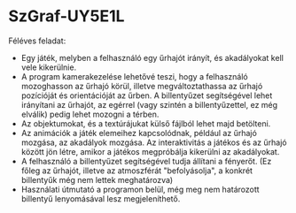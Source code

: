 # SzGraf-UY5E1L

Féléves feladat:

- Egy játék, melyben a felhasználó egy űrhajót irányít, és akadályokat kell vele kikerülnie.
- A program kamerakezelése lehetővé teszi, hogy a felhasználó mozoghasson az űrhajó körül, 
illetve megváltoztathassa az űrhajó pozícióját és orientációját az űrben. 
A billentyűzet segítségével lehet irányítani az űrhajót, 
az egérrel (vagy szintén a billentyűzettel, ez még elválik) pedig lehet mozogni a térben.
- Az objektumokat, és a textúrájukat külső fájlból lehet majd betölteni.
- Az animációk a játék elemeihez kapcsolódnak, például az űrhajó mozgása, az akadályok mozgása. 
Az interaktivitás a játékos és az űrhajó között jön létre, amikor a játékos megpróbálja kikerülni az akadályokat.
- A felhasználó a billentyűzet segítségével tudja állítani a fényerőt. (Ez főleg az űrhajót, illetve az atmoszférát "befolyásolja",
a konkrét billentyűk még nem lettek meghatározva)
- Használati útmutató a programon belül, még meg nem határozott billentyű lenyomásával lesz megjeleníthető.
